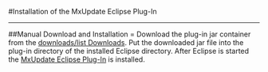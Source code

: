 #Installation of the MxUpdate Eclipse Plug-In

---
##Manual Download and Installation =
Download the plug-in jar container from the [downloads/list Downloads](http://code.google.com/p/mxupdate/). Put the downloaded jar file into the plug-in directory of the installed Eclipse directory. After Eclipse is started the [MxUpdate Eclipse Plug-In](Eclipse_Start.md) is installed.
